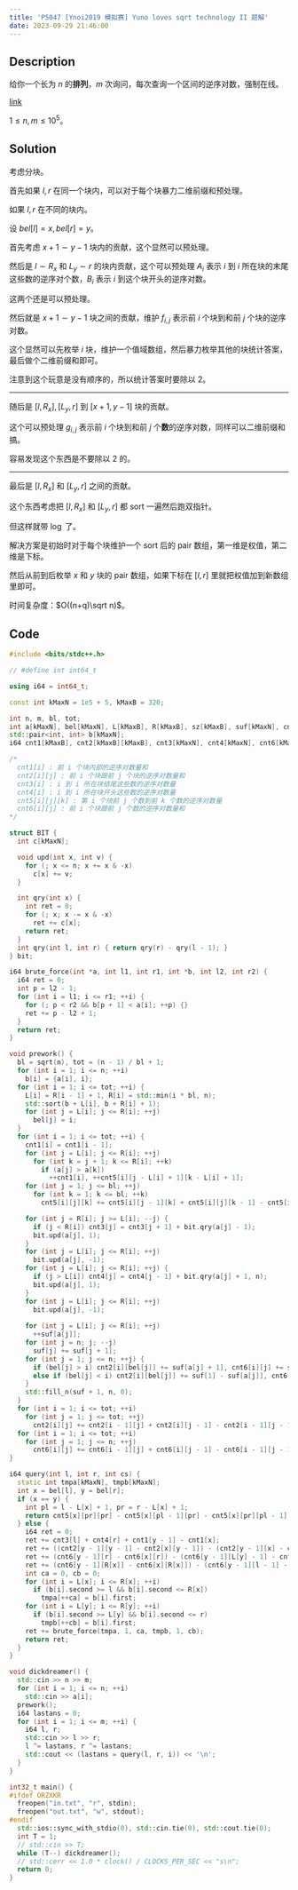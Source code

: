 ```yaml
---
title: 'P5047 [Ynoi2019 模拟赛] Yuno loves sqrt technology II 题解'
date: 2023-09-29 21:46:00
---
```


## Description

给你一个长为 $n$ 的**排列**，$m$ 次询问，每次查询一个区间的逆序对数，强制在线。

[link](https://www.luogu.com.cn/problem/P5046)

$1\leq n,m\leq 10^5$。

## Solution

考虑分块。

首先如果 $l,r$ 在同一个块内，可以对于每个块暴力二维前缀和预处理。

如果 $l,r$ 在不同的块内。

设 $bel[l]=x,bel[r]=y$。

首先考虑 $x+1\sim y-1$ 块内的贡献，这个显然可以预处理。

然后是 $l\sim R_x$ 和 $L_y\sim r$ 的块内贡献，这个可以预处理 $A_i$ 表示 $i$ 到 $i$  所在块的末尾这些数的逆序对个数，$B_i$ 表示 $i$ 到这个块开头的逆序对数。

这两个还是可以预处理。

然后就是 $x+1\sim y-1$ 块之间的贡献，维护 $f_{i,j}$ 表示前 $i$ 个块到和前 $j$ 个块的逆序对数。

这个显然可以先枚举 $i$ 块，维护一个值域数组，然后暴力枚举其他的块统计答案，最后做个二维前缀和即可。

注意到这个玩意是没有顺序的，所以统计答案时要除以 $2$。

---

随后是 $[l,R_x],[L_y,r]$ 到 $[x+1,y-1]$ 块的贡献。

这个可以预处理 $g_{i,j}$ 表示前 $i$ 个块到和前 $j$ 个**数**的逆序对数，同样可以二维前缀和搞。

容易发现这个东西是不要除以 $2$ 的。

---

最后是 $[l,R_x]$ 和 $[L_y,r]$ 之间的贡献。

这个东西考虑把 $[l,R_x]$ 和 $[L_y,r]$ 都 sort 一遍然后跑双指针。

但这样就带 $\log$ 了。

解决方案是初始时对于每个块维护一个 sort 后的 pair 数组，第一维是权值，第二维是下标。

然后从前到后枚举 $x$ 和 $y$ 块的 pair 数组，如果下标在 $[l,r]$ 里就把权值加到新数组里即可。

时间复杂度：$O((n+q)\sqrt n)$。

## Code

```cpp
#include <bits/stdc++.h>

// #define int int64_t

using i64 = int64_t;

const int kMaxN = 1e5 + 5, kMaxB = 320;

int n, m, bl, tot;
int a[kMaxN], bel[kMaxN], L[kMaxB], R[kMaxB], sz[kMaxB], suf[kMaxN], cnt5[kMaxB][kMaxB][kMaxB];
std::pair<int, int> b[kMaxN];
i64 cnt1[kMaxB], cnt2[kMaxB][kMaxB], cnt3[kMaxN], cnt4[kMaxN], cnt6[kMaxB][kMaxN];

/*
  cnt1[i] : 前 i 个块内部的逆序对数量和
  cnt2[i][j] : 前 i 个块跟前 j 个块的逆序对数量和
  cnt3[i] : i 到 i 所在块结尾这些数的逆序对数量
  cnt4[i] : i 到 i 所在块开头这些数的逆序对数量
  cnt5[i][j][k] : 第 i 个块前 j 个数到前 k 个数的逆序对数量
  cnt6[i][j] : 前 i 个块跟前 j 个数的逆序对数量和
*/

struct BIT {
  int c[kMaxN];

  void upd(int x, int v) {
    for (; x <= n; x += x & -x)
      c[x] += v;
  }

  int qry(int x) {
    int ret = 0;
    for (; x; x -= x & -x)
      ret += c[x];
    return ret;
  }
  int qry(int l, int r) { return qry(r) - qry(l - 1); }
} bit;

i64 brute_force(int *a, int l1, int r1, int *b, int l2, int r2) {
  i64 ret = 0;
  int p = l2 - 1;
  for (int i = l1; i <= r1; ++i) {
    for (; p < r2 && b[p + 1] < a[i]; ++p) {}
    ret += p - l2 + 1;
  }
  return ret;
}

void prework() {
  bl = sqrt(n), tot = (n - 1) / bl + 1;
  for (int i = 1; i <= n; ++i)
    b[i] = {a[i], i};
  for (int i = 1; i <= tot; ++i) {
    L[i] = R[i - 1] + 1, R[i] = std::min(i * bl, n);
    std::sort(b + L[i], b + R[i] + 1);
    for (int j = L[i]; j <= R[i]; ++j)
      bel[j] = i;
  }
  for (int i = 1; i <= tot; ++i) {
    cnt1[i] = cnt1[i - 1];
    for (int j = L[i]; j <= R[i]; ++j)
      for (int k = j + 1; k <= R[i]; ++k)
        if (a[j] > a[k])
          ++cnt1[i], ++cnt5[i][j - L[i] + 1][k - L[i] + 1];
    for (int j = 1; j <= bl; ++j)
      for (int k = 1; k <= bl; ++k)
        cnt5[i][j][k] += cnt5[i][j - 1][k] + cnt5[i][j][k - 1] - cnt5[i][j - 1][k - 1];

    for (int j = R[i]; j >= L[i]; --j) {
      if (j < R[i]) cnt3[j] = cnt3[j + 1] + bit.qry(a[j] - 1);
      bit.upd(a[j], 1);
    }
    for (int j = L[i]; j <= R[i]; ++j)
      bit.upd(a[j], -1);
    for (int j = L[i]; j <= R[i]; ++j) {
      if (j > L[i]) cnt4[j] = cnt4[j - 1] + bit.qry(a[j] + 1, n);
      bit.upd(a[j], 1);
    }
    for (int j = L[i]; j <= R[i]; ++j)
      bit.upd(a[j], -1);
  
    for (int j = L[i]; j <= R[i]; ++j)
      ++suf[a[j]];
    for (int j = n; j; --j)
      suf[j] += suf[j + 1];
    for (int j = 1; j <= n; ++j) {
      if (bel[j] > i) cnt2[i][bel[j]] += suf[a[j] + 1], cnt6[i][j] += suf[a[j] + 1];
      else if (bel[j] < i) cnt2[i][bel[j]] += suf[1] - suf[a[j]], cnt6[i][j] += suf[1] - suf[a[j]];
    }
    std::fill_n(suf + 1, n, 0);
  }
  for (int i = 1; i <= tot; ++i)
    for (int j = 1; j <= tot; ++j)
      cnt2[i][j] += cnt2[i - 1][j] + cnt2[i][j - 1] - cnt2[i - 1][j - 1];
  for (int i = 1; i <= tot; ++i)
    for (int j = 1; j <= n; ++j)
      cnt6[i][j] += cnt6[i - 1][j] + cnt6[i][j - 1] - cnt6[i - 1][j - 1];
}

i64 query(int l, int r, int cs) {
  static int tmpa[kMaxN], tmpb[kMaxN];
  int x = bel[l], y = bel[r];
  if (x == y) {
    int pl = l - L[x] + 1, pr = r - L[x] + 1;
    return cnt5[x][pr][pr] - cnt5[x][pl - 1][pr] - cnt5[x][pr][pl - 1] + cnt5[x][pl - 1][pl - 1];
  } else {
    i64 ret = 0;
    ret += cnt3[l] + cnt4[r] + cnt1[y - 1] - cnt1[x];
    ret += ((cnt2[y - 1][y - 1] - cnt2[x][y - 1]) - (cnt2[y - 1][x] - cnt2[x][x])) / 2;
    ret += (cnt6[y - 1][r] - cnt6[x][r]) - (cnt6[y - 1][L[y] - 1] - cnt6[x][L[y] - 1]);
    ret += (cnt6[y - 1][R[x]] - cnt6[x][R[x]]) - (cnt6[y - 1][l - 1] - cnt6[x][l - 1]);
    int ca = 0, cb = 0;
    for (int i = L[x]; i <= R[x]; ++i)
      if (b[i].second >= l && b[i].second <= R[x])
        tmpa[++ca] = b[i].first;
    for (int i = L[y]; i <= R[y]; ++i)
      if (b[i].second >= L[y] && b[i].second <= r)
        tmpb[++cb] = b[i].first;
    ret += brute_force(tmpa, 1, ca, tmpb, 1, cb);
    return ret;
  }
}

void dickdreamer() {
  std::cin >> n >> m;
  for (int i = 1; i <= n; ++i)
    std::cin >> a[i];
  prework();
  i64 lastans = 0;
  for (int i = 1; i <= m; ++i) {
    i64 l, r;
    std::cin >> l >> r;
    l ^= lastans, r ^= lastans;
    std::cout << (lastans = query(l, r, i)) << '\n';
  }
}

int32_t main() {
#ifdef ORZXKR
  freopen("in.txt", "r", stdin);
  freopen("out.txt", "w", stdout);
#endif
  std::ios::sync_with_stdio(0), std::cin.tie(0), std::cout.tie(0);
  int T = 1;
  // std::cin >> T;
  while (T--) dickdreamer();
  // std::cerr << 1.0 * clock() / CLOCKS_PER_SEC << "s\n";
  return 0;
}
```